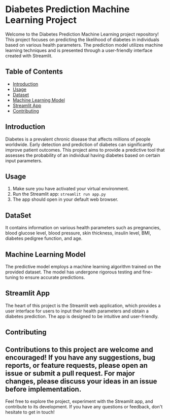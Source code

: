 # Diabetes Prediction Machine Learning Project
Welcome to the Diabetes Prediction Machine Learning project repository! This project focuses on predicting the likelihood of diabetes in individuals based on various health parameters. The prediction model utilizes machine learning techniques and is presented through a user-friendly interface created with Streamlit.

## Table of Contents

- [Introduction](#introduction)
- [Usage](#usage)
- [Dataset](#dataset)
- [Machine Learning Model](#machine-learning-model)
- [Streamlit App](#streamlit-app)
- [Contributing](#contributing)

## Introduction

Diabetes is a prevalent chronic disease that affects millions of people worldwide. Early detection and prediction of diabetes can significantly improve patient outcomes. This project aims to provide a predictive tool that assesses the probability of an individual having diabetes based on certain input parameters.

## Usage

1. Make sure you have activated your virtual environment.
2. Run the Streamlit app: `streamlit run app.py`
3. The app should open in your default web browser.

## DataSet
It contains information on various health parameters such as pregnancies, blood glucose level, blood pressure, skin thickness, insulin level, BMI, diabetes pedigree function, and age.

## Machine Learning Model

The predictive model employs a machine learning algorithm trained on the provided dataset. The model has undergone rigorous testing and fine-tuning to ensure accurate predictions.

## Streamlit App

The heart of this project is the Streamlit web application, which provides a user interface for users to input their health parameters and obtain a diabetes prediction. The app is designed to be intuitive and user-friendly.

## Contributing

Contributions to this project are welcome and encouraged! If you have any suggestions, bug reports, or feature requests, please open an issue or submit a pull request. For major changes, please discuss your ideas in an issue before implementation.
---
Feel free to explore the project, experiment with the Streamlit app, and contribute to its development. If you have any questions or feedback, don't hesitate to get in touch!
